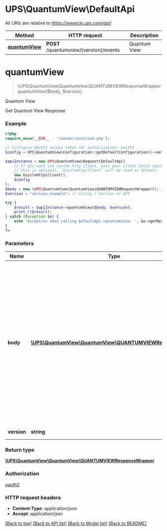 # UPS\QuantumView\DefaultApi

All URIs are relative to *https://wwwcie.ups.com/api/*

Method | HTTP request | Description
------------- | ------------- | -------------
[**quantumView**](DefaultApi.md#quantumview) | **POST** /quantumview/{version}/events | Quantum View

# **quantumView**
> \UPS\QuantumView\QuantumView\QUANTUMVIEWResponseWrapper quantumView($body, $version)

Quantum View

Get Quantum View Response

### Example
```php
<?php
require_once(__DIR__ . '/vendor/autoload.php');

// Configure OAuth2 access token for authorization: oauth2
$config = UPS\QuantumView\Configuration::getDefaultConfiguration()->setAccessToken('YOUR_ACCESS_TOKEN');

$apiInstance = new UPS\QuantumView\Request\DefaultApi(
    // If you want use custom http client, pass your client which implements `GuzzleHttp\ClientInterface`.
    // This is optional, `GuzzleHttp\Client` will be used as default.
    new GuzzleHttp\Client(),
    $config
);
$body = new \UPS\QuantumView\QuantumView\QUANTUMVIEWRequestWrapper(); // \UPS\QuantumView\QuantumView\QUANTUMVIEWRequestWrapper | Generate sample code for popular API requests by selecting an example below. To view a full sample request and response, first click "Authorize" and enter your application credentials, then populate the required parameters above and click "Try it out".
$version = "version_example"; // string | Version of API

try {
    $result = $apiInstance->quantumView($body, $version);
    print_r($result);
} catch (Exception $e) {
    echo 'Exception when calling DefaultApi->quantumView: ', $e->getMessage(), PHP_EOL;
}
?>
```

### Parameters

Name | Type | Description  | Notes
------------- | ------------- | ------------- | -------------
 **body** | [**\UPS\QuantumView\QuantumView\QUANTUMVIEWRequestWrapper**](../Model/QUANTUMVIEWRequestWrapper.md)| Generate sample code for popular API requests by selecting an example below. To view a full sample request and response, first click &quot;Authorize&quot; and enter your application credentials, then populate the required parameters above and click &quot;Try it out&quot;. |
 **version** | **string**| Version of API |

### Return type

[**\UPS\QuantumView\QuantumView\QUANTUMVIEWResponseWrapper**](../Model/QUANTUMVIEWResponseWrapper.md)

### Authorization

[oauth2](../../README.md#oauth2)

### HTTP request headers

 - **Content-Type**: application/json
 - **Accept**: application/json

[[Back to top]](#) [[Back to API list]](../../README.md#documentation-for-api-endpoints) [[Back to Model list]](../../README.md#documentation-for-models) [[Back to README]](../../README.md)

